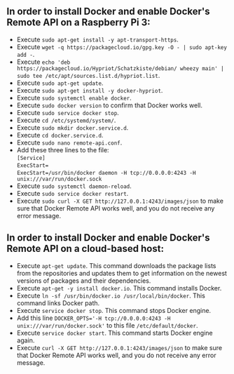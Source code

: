 ## In order to install Docker and enable Docker's Remote API on a Raspberry Pi 3:
* Execute `sudo apt-get install -y apt-transport-https`.
* Execute `wget -q https://packagecloud.io/gpg.key -O - | sudo apt-key add -`.
* Execute `echo 'deb https://packagecloud.io/Hypriot/Schatzkiste/debian/ wheezy main' | sudo tee /etc/apt/sources.list.d/hypriot.list`.
* Execute `sudo apt-get update`.
* Execute `sudo apt-get install -y docker-hypriot`.
* Execute `sudo systemctl enable docker`.
* Execute `sudo docker version` to confirm that Docker works well.
* Execute `sudo service docker stop`.
* Execute `cd /etc/systemd/system/`.
* Execute `sudo mkdir docker.service.d`.
* Execute `cd docker.service.d`.
* Execute `sudo nano remote-api.conf`.
* Add these three lines to the file:<br/>
`[Service]`<br/>
`ExecStart=`<br/>
`ExecStart=/usr/bin/docker daemon -H tcp://0.0.0.0:4243 -H unix:///var/run/docker.sock`<br/>
* Execute `sudo systemctl daemon-reload`.
* Execute `sudo service docker restart`.
* Execute `sudo curl -X GET http://127.0.0.1:4243/images/json` to make sure that Docker Remote API works well, and you do not receive any error message.

## In order to install Docker and enable Docker's Remote API on a cloud-based host:
* Execute `apt-get update`. This command downloads the package lists from the repositories and updates them to get information on the newest versions of packages and their dependencies.
* Execute `apt-get -y install docker.io`. This command installs Docker.
* Execute `ln -sf /usr/bin/docker.io /usr/local/bin/docker`. This command links Docker path.
* Execute `service docker stop`. This command stops Docker engine.
* Add this line `DOCKER_OPTS='-H tcp://0.0.0.0:4243 -H unix:///var/run/docker.sock'` to this file `/etc/default/docker`.
* Execute `service docker start`. This command starts Docker engine again.
* Execute `curl -X GET http://127.0.0.1:4243/images/json` to make sure that Docker Remote API works well, and you do not receive any error message.
